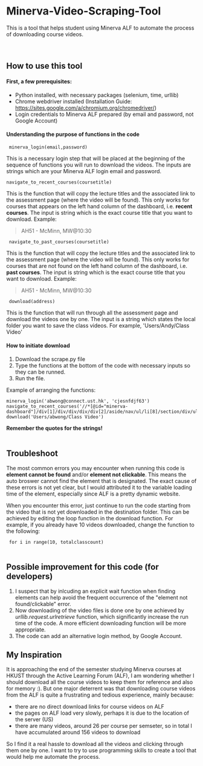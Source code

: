 # Minerva-Video-Scraping-Tool

This is a tool that helps student using Minerva ALF to automate the process of downloading course videos. <br><br><br>

## How to use this tool

#### First, a few prerequisites:

- Python installed, with necessary packages (selenium, time, urllib)
- Chrome webdriver installed (Installation Guide: https://sites.google.com/a/chromium.org/chromedriver/)
- Login credentials to Minerva ALF prepared (by email and password, not Google Account)

#### Understanding the purpose of functions in the code

` minerva_login(email,password)`

This is a necessary login step that will be placed at the beginning of the sequence of functions you will run to download the videos. The inputs are strings which are your Minerva ALF login email and password.

`navigate_to_recent_courses(coursetitle)`

This is the function that will copy the lecture titles and the associated link to the assessment page (where the video will be found). This only works for courses that appears on the left hand column of the dashboard, i.e. **recent courses**. The input is string which is  the exact course title that you want to download. Example:
>AH51 - McMinn, MW@10:30

` navigate_to_past_courses(coursetitle)`

This is the function that will copy the lecture titles and the associated link to the assessment page (where the video will be found). This only works for courses that are not found on the left hand column of the dashboard, i.e. **past courses**.  The input is string which is  the exact course title that you want to download. Example:
>AH51 - McMinn, MW@10:30

` download(address)`

This is the function that will run through all the assessment page and download the videos one by one. The input is a string which states the local folder you want to save the class videos. For example, 'Users/Andy/Class Video'

#### How to initiate download

1. Download the scrape.py file
2. Type the functions at the bottom of the code with necessary inputs so they can be runned.
3. Run the file.

Example of arranging the functions:

~~~~
minerva_login('abwong@connect.ust.hk', 'cjesnfdjf63')
navigate_to_recent_courses('//*[@id="minerva-dashboard"]/div[1]/div/div/div/div[2]/aside/nav/ul/li[8]/section/div/ul/li[1]/a/span')
download('Users/abwong/Class Video')
~~~~

**Remember the quotes for the strings!** <br><br>

## Troubleshoot

The most common errors you may encounter when running this code is **element cannot be found** and/or **element not clickable**. This means the auto broswer cannot find the element that is designated. The exact cause of these errors is not yet clear, but I would attributed it to the variable loading time of the element, especially since ALF is a pretty dynamic website. 

When you encounter this error, just continue to run the code starting from the video that is not yet downloaded in the destination folder. This can be achieved by editing the loop function in the download function. For example, if you already have 10 videos downloaded, change the function to the following:

` for i in range(10, totalclasscount)`<br><br>

## Possible improvement for this code (for developers)

1. I suspect that by inlcuding an explicit wait function when finding elements can help avoid the frequent occurrence of the "element not found/clickable" error.
2. Now downloading of the video files is done one by one achieved by *urllib.request.urlretrieve* function, which significantly increase the run time of the code. A more efficient downloading function will be more appropriate.
3. The code can add an alternative login method, by Google Account.

## My Inspiration

It is approaching the end of the semester studying Minerva courses at HKUST through the Active Learning Forum (ALF), I am wondering whether I should download all the course videos to keep them for reference and also for memory :). But one major deterrent was that downloading course videos from the ALF is quite a frustrating and tedious experience, mainly because:

- there are no direct download links for course videos on ALF
- the pages on ALF load very slowly, perhaps it is due to the location of the server (US)
- there are many videos, around 26 per course per semseter, so in total I have accumulated around 156 videos to download

So I find it a real hassle to download all the videos and clicking through them one by one. I want to try to use programming skills to create a tool that would help me automate the process. 
